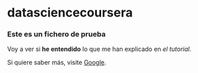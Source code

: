 # datasciencecoursera
### Este es un fichero de prueba
Voy a ver si **he entendido** lo que me han explicado en _el tutorial_.

Si quiere saber más, visite [Google](www.google.com).
